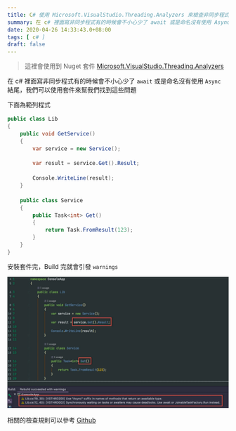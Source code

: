 ```yaml
---
title: C# 使用 Microsoft.VisualStudio.Threading.Analyzers 來檢查非同步程式
summary: 在 c# 裡面寫非同步程式有的時候會不小心少了 await 或是命名沒有使用 Async 結尾，我們可以使用套件來幫我們找到這些問題
date: 2020-04-26 14:33:43.0+08:00
tags: [ c# ]
draft: false
---
```


> 這裡會使用到 Nuget 套件 [Microsoft.VisualStudio.Threading.Analyzers](https://www.nuget.org/packages/Microsoft.VisualStudio.Threading.Analyzers/)

在 c# 裡面寫非同步程式有的時候會不小心少了 `await` 或是命名沒有使用 `Async` 結尾，我們可以使用套件來幫我們找到這些問題

下面為範列程式

```csharp
public class Lib
{
    public void GetService()
    {
        var service = new Service();

        var result = service.Get().Result;

        Console.WriteLine(result);
    }

    public class Service
    {
        public Task<int> Get()
        {
            return Task.FromResult(123);
        }
    }
}
```

安裝套件完，Build 完就會引發 `warnings`

![](./01_4yXNFC.webp)

相關的檢查規則可以參考 [Github](https://github.com/microsoft/vs-threading/blob/master/doc/analyzers/index.md)